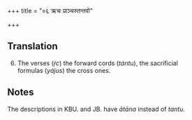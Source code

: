 +++
title = "०६ ऋचः प्राञ्चस्तन्तवो"

+++
## Translation
6. The verses (*ṛ́c*) the forward cords (*tántu*), the sacrificial  
formulas (*yájus*) the cross ones.

## Notes
The descriptions in KBU. and JB. have *ātāna* instead of *tantu*.

